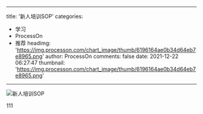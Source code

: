 
---
title: '新人培训SOP'
categories: 
 - 学习
 - ProcessOn
 - 推荐
headimg: 'https://img.processon.com/chart_image/thumb/6196164ae0b34d64eb7e8965.png'
author: ProcessOn
comments: false
date: 2021-12-22 06:27:47
thumbnail: 'https://img.processon.com/chart_image/thumb/6196164ae0b34d64eb7e8965.png'
---

<div>   
<img class="thumb" alt="新人培训SOP" src="https://img.processon.com/chart_image/thumb/6196164ae0b34d64eb7e8965.png" referrerpolicy="no-referrer">
<p>111</p>  
</div>
            